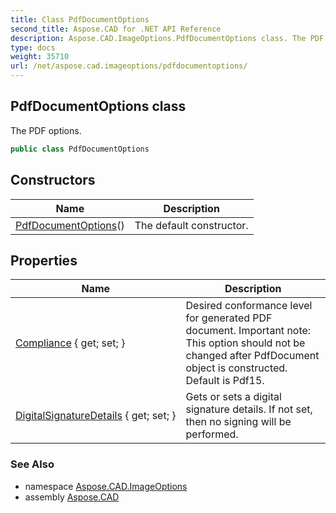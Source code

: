 ```yaml
---
title: Class PdfDocumentOptions
second_title: Aspose.CAD for .NET API Reference
description: Aspose.CAD.ImageOptions.PdfDocumentOptions class. The PDF options
type: docs
weight: 35710
url: /net/aspose.cad.imageoptions/pdfdocumentoptions/
---
```

## PdfDocumentOptions class

The PDF options.

```csharp
public class PdfDocumentOptions
```

## Constructors

| Name | Description |
| --- | --- |
| [PdfDocumentOptions](pdfdocumentoptions/)() | The default constructor. |

## Properties

| Name | Description |
| --- | --- |
| [Compliance](../../aspose.cad.imageoptions/pdfdocumentoptions/compliance/) { get; set; } | Desired conformance level for generated PDF document. Important note: This option should not be changed after PdfDocument object is constructed. Default is Pdf15. |
| [DigitalSignatureDetails](../../aspose.cad.imageoptions/pdfdocumentoptions/digitalsignaturedetails/) { get; set; } | Gets or sets a digital signature details. If not set, then no signing will be performed. |

### See Also

* namespace [Aspose.CAD.ImageOptions](../../aspose.cad.imageoptions/)
* assembly [Aspose.CAD](../../)


